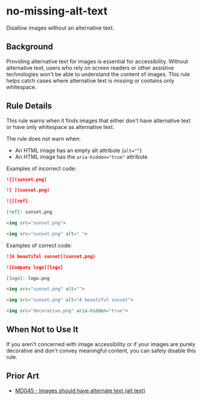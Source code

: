 # no-missing-alt-text

Disallow images without an alternative text.

## Background

Providing alternative text for images is essential for accessibility. Without alternative text, users who rely on screen readers or other assistive technologies won't be able to understand the content of images. This rule helps catch cases where alternative text is missing or contains only whitespace.

## Rule Details

This rule warns when it finds images that either don't have alternative text or have only whitespace as alternative text.

The rule does not warn when:
- An HTML image has an empty alt attribute (`alt=""`)
- An HTML image has the `aria-hidden="true"` attribute

Examples of incorrect code:

```markdown
![](sunset.png)

![ ](sunset.png)

![][ref]

[ref]: sunset.png

<img src="sunset.png">

<img src="sunset.png" alt=" ">
```

Examples of correct code:

```markdown
![A beautiful sunset](sunset.png)

![Company logo][logo]

[logo]: logo.png

<img src="sunset.png" alt="">

<img src="sunset.png" alt="A beautiful sunset">

<img src="decorative.png" aria-hidden="true">
```

## When Not to Use It

If you aren't concerned with image accessibility or if your images are purely decorative and don't convey meaningful content, you can safely disable this rule.

## Prior Art

* [MD045 - Images should have alternate text (alt text)](https://github.com/DavidAnson/markdownlint/blob/main/doc/md045.md)